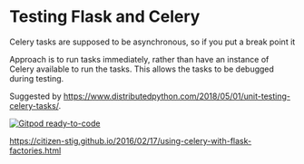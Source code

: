 # Testing Flask and Celery

Celery tasks are supposed to be asynchronous, so if you put a break point it 

Approach is to run tasks immediately, rather than have an instance of Celery available to run the tasks.
This allows the tasks to be debugged during testing.

Suggested by <https://www.distributedpython.com/2018/05/01/unit-testing-celery-tasks/>.

[![Gitpod ready-to-code](https://img.shields.io/badge/Gitpod-ready--to--code-908a85?logo=gitpod)](https://gitpod.io/#https://github.com/joejcollins/lieutenant-dean)



https://citizen-stig.github.io/2016/02/17/using-celery-with-flask-factories.html
